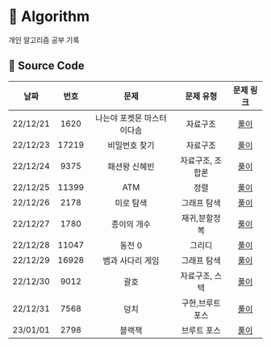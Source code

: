 # 📗 Algorithm
개인 알고리즘 공부 기록

## 📑 Source Code

|  **날짜**  | **번호** |     **문제**      | **문제 유형** |             **문제 링크**             |
|:--------:|:------:|:---------------:|:---------:|:---------------------------------:|
| 22/12/21 |  1620  | 나는야 포켓몬 마스터 이다솜 |   자료구조    | <a href="/a1221/README.md">풀이</a> |
| 22/12/23 |  17219  | 비밀번호 찾기 |   자료구조    | <a href="/a1223/README.md">풀이</a> |
| 22/12/24 |  9375  | 패션왕 신혜빈 |   자료구조, 조합론    | <a href="/a1224/README.md">풀이</a> |
| 22/12/25 |  11399  | ATM |   정렬    | <a href="/a1225/README.md">풀이</a> |
| 22/12/26 |  2178  | 미로 탐색 |   그래프 탐색    | <a href="/a1226/README.md">풀이</a> |
| 22/12/27 |  1780  | 종이의 개수 |   재귀,분할정복    | <a href="/a1227/README.md">풀이</a> |
| 22/12/28 |  11047  | 동전 0 |   그리디    | <a href="/a1228/README.md">풀이</a> |
| 22/12/29 |  16928  | 뱀과 사다리 게임 |   그래프 탐색   | <a href="/a1229/README.md">풀이</a> |
| 22/12/30 |  9012  | 괄호 |   자료구조, 스택   | <a href="/a1230/README.md">풀이</a> |
| 22/12/31 |  7568  | 덩치 |   구현,브루트 포스   | <a href="/a1231/README.md">풀이</a> |
| 23/01/01 |  2798  | 블랙잭 |   브루트 포스   | <a href="/a230101/README.md">풀이</a> |

